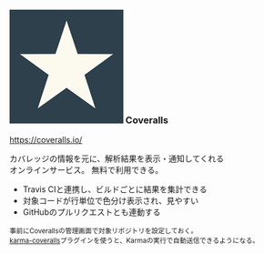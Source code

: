 ### ![Logo](img/logo-coveralls.png) Coveralls
<https://coveralls.io/>

カバレッジの情報を元に、解析結果を表示・通知してくれる  
オンラインサービス。
無料で利用できる。

- Travis CIと連携し、ビルドごとに結果を集計できる
- 対象コードが行単位で色分け表示され、見やすい
- GitHubのプルリクエストとも連動する

<small>事前にCoverallsの管理画面で対象リポジトリを設定しておく。  
[karma-coveralls](https://github.com/caitp/karma-coveralls)プラグインを使うと、Karmaの実行で自動送信できるようになる。</small>

